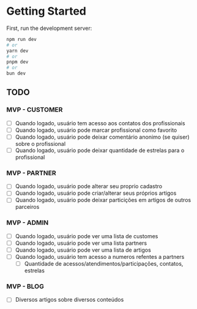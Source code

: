
# Getting Started

First, run the development server:

```bash
npm run dev
# or
yarn dev
# or
pnpm dev
# or
bun dev
```

## TODO

### MVP - CUSTOMER

- [ ] Quando logado, usuário tem acesso aos contatos dos profissionais
- [ ] Quando logado, usuário pode marcar profissional como favorito
- [ ] Quando logado, usuário pode deixar comentário anonimo (se quiser) sobre o profissional
- [ ] Quando logado, usuário pode deixar quantidade de estrelas para o profissional

### MVP - PARTNER

- [ ] Quando logado, usuário pode alterar seu proprio cadastro
- [ ] Quando logado, usuário pode criar/alterar seus próprios artigos
- [ ] Quando logado, usuário pode deixar particições em artigos de outros parceiros

### MVP - ADMIN

- [ ] Quando logado, usuário pode ver uma lista de customes
- [ ] Quando logado, usuário pode ver uma lista partners
- [ ] Quando logado, usuário pode ver uma lista de artigos
- [ ] Quando logado, usuário tem acesso a numeros refentes a partners
  - [ ] Quantidade de acessos/atendimentos/participações, contatos, estrelas

### MVP - BLOG

- [ ] Diversos artigos sobre diversos conteúdos
